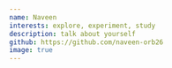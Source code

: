 ```yaml
---
name: Naveen
interests: explore, experiment, study
description: talk about yourself
github: https://github.com/naveen-orb26
image: true
---
```

